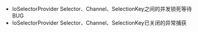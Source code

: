 * IoSelectorProvider Selector、Channel、SelectionKey之间的并发锁死等待BUG
* IoSelectorProvider Selector、Channel、SelectionKey已关闭的异常捕获